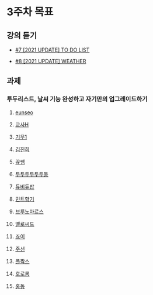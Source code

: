# 3주차 목표

## 강의 듣기

- [#7 [2021 UPDATE] TO DO LIST](https://nomadcoders.co/javascript-for-beginners/lectures/2914)

- [#8 [2021 UPDATE] WEATHER](https://nomadcoders.co/javascript-for-beginners/lectures/2923)

## 과제

### 투두리스트, 날씨 기능 완성하고 자기만의 업그레이드하기

1. [eunseo](<https://teacher-kiwi.github.io/study-together/(2023.01.)vanilla-js/week3/eunseo/>)

2. [교사H](<https://teacher-kiwi.github.io/study-together/(2023.01.)vanilla-js/week3/교사H/>)

3. [기무1](<https://teacher-kiwi.github.io/study-together/(2023.01.)vanilla-js/week3/기무1/>)

4. [김진희](<https://teacher-kiwi.github.io/study-together/(2023.01.)vanilla-js/week3/김진희/>)

5. [뀨쌤](<https://teacher-kiwi.github.io/study-together/(2023.01.)vanilla-js/week3/뀨쌤/>)

6. [두두두두두두둥](<https://teacher-kiwi.github.io/study-together/(2023.01.)vanilla-js/week3/두두두두두두둥/>)

7. [듀비듀밥](<https://teacher-kiwi.github.io/study-together/(2023.01.)vanilla-js/week3/듀비듀밥/>)

8. [민트향기](<https://teacher-kiwi.github.io/study-together/(2023.01.)vanilla-js/week3/민트향기/>)

9. [브루노마르스](<https://teacher-kiwi.github.io/study-together/(2023.01.)vanilla-js/week3/브루노마르스/>)

10. [옐로씨드](<https://teacher-kiwi.github.io/study-together/(2023.01.)vanilla-js/week3/옐로씨드/>)

11. [죠이](<https://teacher-kiwi.github.io/study-together/(2023.01.)vanilla-js/week3/죠이/>)

12. [주선](<https://teacher-kiwi.github.io/study-together/(2023.01.)vanilla-js/week3/주선/>)

13. [폴짝스](<https://teacher-kiwi.github.io/study-together/(2023.01.)vanilla-js/week3/폴짝스/>)

14. [호로롱](<https://teacher-kiwi.github.io/study-together/(2023.01.)vanilla-js/week3/호로롱/>)

15. [홍동](<https://teacher-kiwi.github.io/study-together/(2023.01.)vanilla-js/week3/홍동/>)
